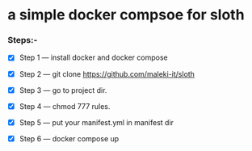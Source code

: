 # a simple docker compsoe for sloth


### Steps:-

- [x] Step 1 — install docker and docker compose 
- [x] Step 2 — git clone https://github.com/maleki-it/sloth
- [x] Step 3 — go to project dir.
- [x] Step 4 — chmod 777 rules.
- [x] Step 5 — put your manifest.yml in manifest dir
- [x] Step 6 — docker compose up

